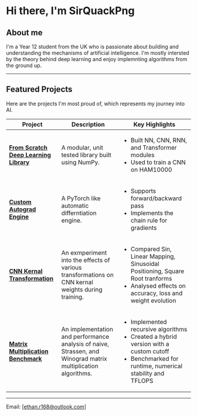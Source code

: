 # Hi there, I'm SirQuackPng

## About me

I'm a Year 12 student from the UK who is passionate about building and understanding the mechanisms of artificial intelligence. I'm mostly intersted by the theory behind deep learning and enjoy implemnting algorithms from the ground up.

---

## Featured Projects

Here are the projects I'm most proud of, which represents my journey into AI.

| Project | Description | Key Highlights|
|---------|-------------|---------------|
| **[From Scratch Deep Learning Library](https://github.com/SirQuackPng/QuackNet)** | A modular, unit tested library built using NumPy. | <ul><li> Built NN, CNN, RNN, and Transformer modules </li><li> Used to train a CNN on HAM10000</li></ul> |
| **[Custom Autograd Engine](https://github.com/SirQuackPng/QuackGrad)** | A PyTorch like automatic differntiation engine. | <ul><li> Supports forward/backward pass </li><li> Implements the chain rule for gradients </li></ul> |
| **[CNN Kernal Transformation]()** | An exmperiment into the effects of various transformations on CNN kernal weights during training. | <ul><li> Compared Sin, Linear Mapping, Sinusoidal Positioning, Square Root tranforms </li><li> Analysed effects on accuracy, loss and weight evolution </li></ul>|
| **[Matrix Multiplication Benchmark](https://github.com/SirQuackPng/matrixBenchmark)** | An implementation and performance analysis of naive, Strassen, and Winograd matrix multiplication algorithms. | <ul><li> Implemented recursive algorithms </li><li> Created a hybrid version with a custom cutoff </li><li> Benchmarked for runtime, numerical stability and TFLOPS |

---

Email: [ethan.r168@outlook.com]
